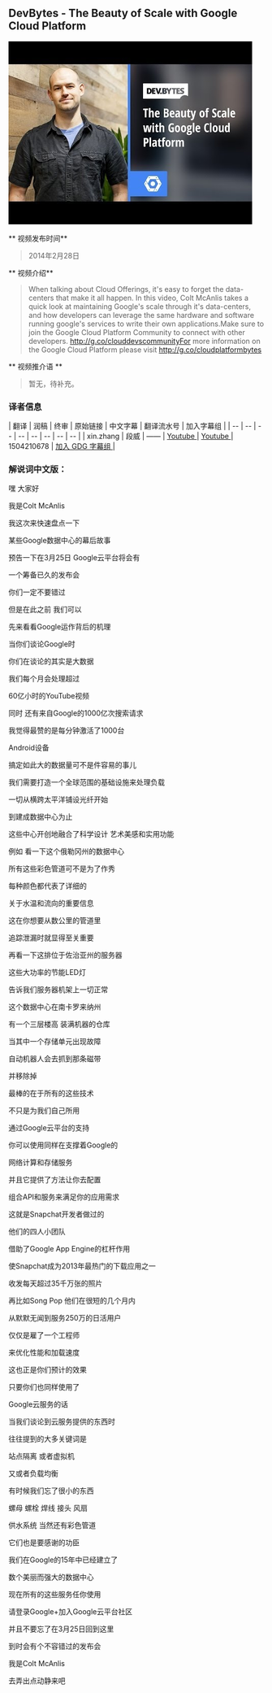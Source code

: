 
## DevBytes - The Beauty of Scale with Google Cloud Platform

![video_screenshot](images/CJbmJ1W5wys.jpg)

** 视频发布时间**
 
> 2014年2月28日

** 视频介绍**

> When talking about Cloud Offerings, it's easy to forget the data-centers that make it all happen. In this video, Colt McAnlis takes a quick look at maintaining Google's scale through it's data-centers, and how developers can leverage the same hardware and software running google's services to write their own applications.Make sure to join the Google Cloud Platform Community to connect with other developers. http://g.co/clouddevscommunityFor more information on the Google Cloud Platform please visit http://g.co/cloudplatformbytes

** 视频推介语 **

>  暂无，待补充。


### 译者信息

| 翻译 | 润稿 | 终审 | 原始链接 | 中文字幕 |  翻译流水号  |  加入字幕组  |
| -- | -- | -- | -- | -- |  -- | -- | -- |
| xin.zhang | 段威 | —— | [ Youtube ]( https://www.youtube.com/watch?v=CJbmJ1W5wys&index=10&list=PLOU2XLYxmsIIGo6tf3yFhif9VUSzxjYUT )  |  [ Youtube ]( https://www.youtube.com/watch?v=Iy98nlYnZmk&index=70&list=PLvivLNHqjoowK2IZ9j_NYIucUrGgdiDrT ) | 1504210678 | [ 加入 GDG 字幕组 ]( http://www.gfansub.com/join_translator )  |



### 解说词中文版：

嘿  大家好

我是Colt McAnlis

我这次来快速盘点一下

某些Google数据中心的幕后故事

预告一下在3月25日  Google云平台将会有

一个筹备已久的发布会

你们一定不要错过

但是在此之前  我们可以

先来看看Google运作背后的机理

当你们谈论Google时

你们在谈论的其实是大数据

我们每个月会处理超过

60亿小时的YouTube视频

同时  还有来自Google的1000亿次搜索请求

我觉得最赞的是每分钟激活了1000台

Android设备

搞定如此大的数据量可不是件容易的事儿

我们需要打造一个全球范围的基础设施来处理负载

一切从横跨太平洋铺设光纤开始

到建成数据中心为止

这些中心开创地融合了科学设计  艺术美感和实用功能

例如  看一下这个俄勒冈州的数据中心

所有这些彩色管道可不是为了作秀

每种颜色都代表了详细的

关于水温和流向的重要信息

这在你想要从数公里的管道里

追踪泄漏时就显得至关重要

再看一下这排位于佐治亚州的服务器

这些大功率的节能LED灯

告诉我们服务器机架上一切正常

这个数据中心在南卡罗来纳州

有一个三层楼高  装满机器的仓库

当其中一个存储单元出现故障

自动机器人会去抓到那条磁带

并移除掉

最棒的在于所有的这些技术

不只是为我们自己所用

通过Google云平台的支持

你可以使用同样在支撑着Google的

网络计算和存储服务

并且它提供了方法让你去配置

组合API和服务来满足你的应用需求

这就是Snapchat开发者做过的

他们的四人小团队

借助了Google App Engine的杠杆作用

使Snapchat成为2013年最热门的下载应用之一

收发每天超过35千万张的照片

再比如Song Pop  他们在很短的几个月内

从默默无闻到服务250万的日活用户

仅仅是雇了一个工程师

来优化性能和加载速度

这也正是你们预计的效果

只要你们也同样使用了

Google云服务的话

当我们谈论到云服务提供的东西时

往往提到的大多关键词是

站点隔离  或者虚拟机

又或者负载均衡

有时候我们忘了很小的东西 

螺母  螺栓  焊线  接头  风扇

供水系统  当然还有彩色管道

它们也是要感谢的功臣

我们在Google的15年中已经建立了

数个美丽而强大的数据中心

现在所有的这些服务任你使用

请登录Google+加入Google云平台社区

并且不要忘了在3月25日回到这里

到时会有个不容错过的发布会

我是Colt McAnlis

去弄出点动静来吧




